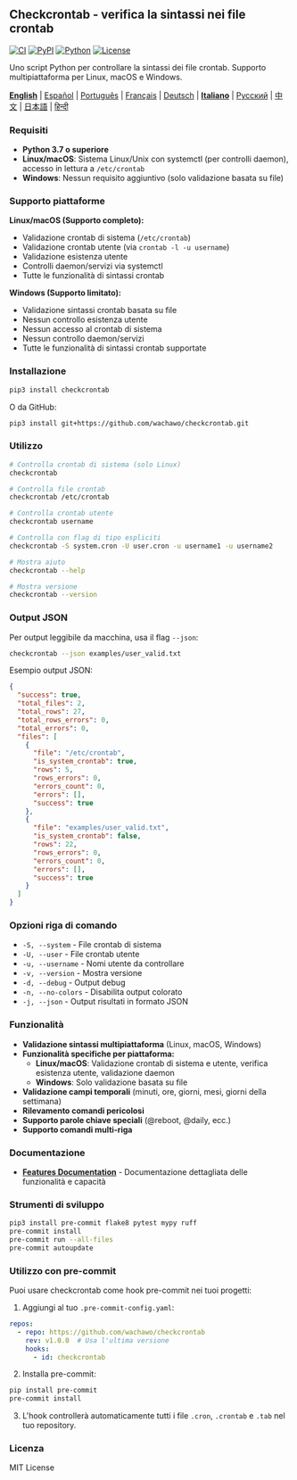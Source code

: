 ## Checkcrontab - verifica la sintassi nei file crontab

[![CI](https://github.com/wachawo/checkcrontab/actions/workflows/ci.yml/badge.svg)](https://github.com/wachawo/checkcrontab/actions/workflows/ci.yml)
[![PyPI](https://img.shields.io/pypi/v/checkcrontab.svg)](https://pypi.org/project/checkcrontab/)
[![Python](https://img.shields.io/pypi/pyversions/checkcrontab.svg)](https://pypi.org/project/checkcrontab/)
[![License](https://img.shields.io/badge/license-MIT-blue.svg)](https://github.com/wachawo/checkcrontab/blob/main/LICENSE)

Uno script Python per controllare la sintassi dei file crontab. Supporto multipiattaforma per Linux, macOS e Windows.

**[English](https://github.com/wachawo/checkcrontab/blob/main/README.md)** | [Español](https://github.com/wachawo/checkcrontab/blob/main/docs/README_ES.md) | [Português](https://github.com/wachawo/checkcrontab/blob/main/docs/README_PT.md) | [Français](https://github.com/wachawo/checkcrontab/blob/main/docs/README_FR.md) | [Deutsch](https://github.com/wachawo/checkcrontab/blob/main/docs/README_DE.md) | **[Italiano](https://github.com/wachawo/checkcrontab/blob/main/docs/README_IT.md)** | [Русский](https://github.com/wachawo/checkcrontab/blob/main/docs/README_RU.md) | [中文](https://github.com/wachawo/checkcrontab/blob/main/docs/README_ZH.md) | [日本語](https://github.com/wachawo/checkcrontab/blob/main/docs/README_JA.md) | [हिन्दी](https://github.com/wachawo/checkcrontab/blob/main/docs/README_HI.md)

### Requisiti

- **Python 3.7 o superiore**
- **Linux/macOS**: Sistema Linux/Unix con systemctl (per controlli daemon), accesso in lettura a `/etc/crontab`
- **Windows**: Nessun requisito aggiuntivo (solo validazione basata su file)

### Supporto piattaforme

**Linux/macOS (Supporto completo):**
- Validazione crontab di sistema (`/etc/crontab`)
- Validazione crontab utente (via `crontab -l -u username`)
- Validazione esistenza utente
- Controlli daemon/servizi via systemctl
- Tutte le funzionalità di sintassi crontab

**Windows (Supporto limitato):**
- Validazione sintassi crontab basata su file
- Nessun controllo esistenza utente
- Nessun accesso al crontab di sistema
- Nessun controllo daemon/servizi
- Tutte le funzionalità di sintassi crontab supportate

### Installazione

```bash
pip3 install checkcrontab
```

O da GitHub:

```bash
pip3 install git+https://github.com/wachawo/checkcrontab.git
```

### Utilizzo

```bash
# Controlla crontab di sistema (solo Linux)
checkcrontab

# Controlla file crontab
checkcrontab /etc/crontab

# Controlla crontab utente
checkcrontab username

# Controlla con flag di tipo espliciti
checkcrontab -S system.cron -U user.cron -u username1 -u username2

# Mostra aiuto
checkcrontab --help

# Mostra versione
checkcrontab --version
```

### Output JSON

Per output leggibile da macchina, usa il flag `--json`:

```bash
checkcrontab --json examples/user_valid.txt
```

Esempio output JSON:

```json
{
  "success": true,
  "total_files": 2,
  "total_rows": 27,
  "total_rows_errors": 0,
  "total_errors": 0,
  "files": [
    {
      "file": "/etc/crontab",
      "is_system_crontab": true,
      "rows": 5,
      "rows_errors": 0,
      "errors_count": 0,
      "errors": [],
      "success": true
    },
    {
      "file": "examples/user_valid.txt",
      "is_system_crontab": false,
      "rows": 22,
      "rows_errors": 0,
      "errors_count": 0,
      "errors": [],
      "success": true
    }
  ]
}
```

### Opzioni riga di comando

- `-S, --system` - File crontab di sistema
- `-U, --user` - File crontab utente
- `-u, --username` - Nomi utente da controllare
- `-v, --version` - Mostra versione
- `-d, --debug` - Output debug
- `-n, --no-colors` - Disabilita output colorato
- `-j, --json` - Output risultati in formato JSON

### Funzionalità

- **Validazione sintassi multipiattaforma** (Linux, macOS, Windows)
- **Funzionalità specifiche per piattaforma:**
  - **Linux/macOS**: Validazione crontab di sistema e utente, verifica esistenza utente, validazione daemon
  - **Windows**: Solo validazione basata su file
- **Validazione campi temporali** (minuti, ore, giorni, mesi, giorni della settimana)
- **Rilevamento comandi pericolosi**
- **Supporto parole chiave speciali** (@reboot, @daily, ecc.)
- **Supporto comandi multi-riga**

### Documentazione

- **[Features Documentation](https://github.com/wachawo/checkcrontab/blob/main/docs/FEATURES.md)** - Documentazione dettagliata delle funzionalità e capacità

### Strumenti di sviluppo

```bash
pip3 install pre-commit flake8 pytest mypy ruff
pre-commit install
pre-commit run --all-files
pre-commit autoupdate
```

### Utilizzo con pre-commit

Puoi usare checkcrontab come hook pre-commit nei tuoi progetti:

1. Aggiungi al tuo `.pre-commit-config.yaml`:

```yaml
repos:
  - repo: https://github.com/wachawo/checkcrontab
    rev: v1.0.0  # Usa l'ultima versione
    hooks:
      - id: checkcrontab
```

2. Installa pre-commit:

```bash
pip install pre-commit
pre-commit install
```

3. L'hook controllerà automaticamente tutti i file `.cron`, `.crontab` e `.tab` nel tuo repository.

### Licenza

MIT License
